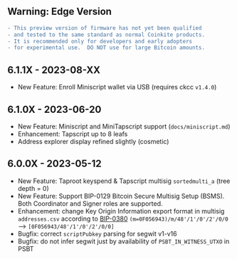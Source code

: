 ## Warning: Edge Version

```diff
- This preview version of firmware has not yet been qualified
- and tested to the same standard as normal Coinkite products.
- It is recommended only for developers and early adopters
- for experimental use.  DO NOT use for large Bitcoin amounts.
```

## 6.1.1X - 2023-08-XX

- New Feature: Enroll Miniscript wallet via USB (requires ckcc `v1.4.0`)

## 6.1.0X - 2023-06-20

- New Feature: Miniscript and MiniTapscript support (`docs/miniscript.md`)
- Enhancement: Tapscript up to 8 leafs
- Address explorer display refined slightly (cosmetic)

## 6.0.0X - 2023-05-12

- New Feature: Taproot keyspend & Tapscript multisig `sortedmulti_a` (tree depth = 0)
- New Feature: Support BIP-0129 Bitcoin Secure Multisig Setup (BSMS).
  Both Coordinator and Signer roles are supported.
- Enhancement: change Key Origin Information export format in multisig `addresses.csv` according to [BIP-0380](https://github.com/bitcoin/bips/blob/master/bip-0380.mediawiki#key-expressions)
  `(m=0F056943)/m/48'/1'/0'/2'/0/0` --> `[0F056943/48'/1'/0'/2'/0/0]`
- Bugfix: correct `scriptPubkey` parsing for segwit v1-v16
- Bugfix: do not infer segwit just by availability of `PSBT_IN_WITNESS_UTXO` in PSBT


